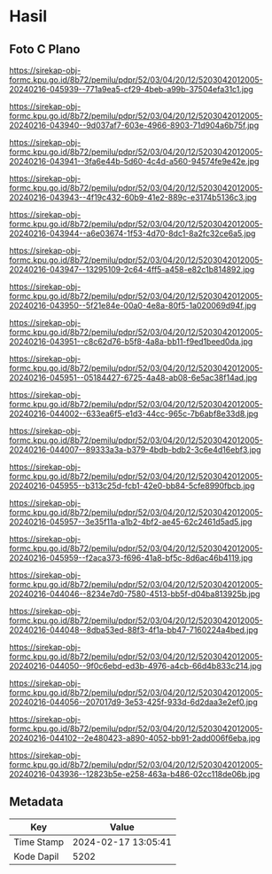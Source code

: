 # Hasil

## Foto C Plano

https://sirekap-obj-formc.kpu.go.id/8b72/pemilu/pdpr/52/03/04/20/12/5203042012005-20240216-045939--771a9ea5-cf29-4beb-a99b-37504efa31c1.jpg

https://sirekap-obj-formc.kpu.go.id/8b72/pemilu/pdpr/52/03/04/20/12/5203042012005-20240216-043940--9d037af7-603e-4966-8903-71d904a6b75f.jpg

https://sirekap-obj-formc.kpu.go.id/8b72/pemilu/pdpr/52/03/04/20/12/5203042012005-20240216-043941--3fa6e44b-5d60-4c4d-a560-94574fe9e42e.jpg

https://sirekap-obj-formc.kpu.go.id/8b72/pemilu/pdpr/52/03/04/20/12/5203042012005-20240216-043943--4f19c432-60b9-41e2-889c-e3174b5136c3.jpg

https://sirekap-obj-formc.kpu.go.id/8b72/pemilu/pdpr/52/03/04/20/12/5203042012005-20240216-043944--a6e03674-1f53-4d70-8dc1-8a2fc32ce6a5.jpg

https://sirekap-obj-formc.kpu.go.id/8b72/pemilu/pdpr/52/03/04/20/12/5203042012005-20240216-043947--13295109-2c64-4ff5-a458-e82c1b814892.jpg

https://sirekap-obj-formc.kpu.go.id/8b72/pemilu/pdpr/52/03/04/20/12/5203042012005-20240216-043950--5f21e84e-00a0-4e8a-80f5-1a020069d94f.jpg

https://sirekap-obj-formc.kpu.go.id/8b72/pemilu/pdpr/52/03/04/20/12/5203042012005-20240216-043951--c8c62d76-b5f8-4a8a-bb11-f9ed1beed0da.jpg

https://sirekap-obj-formc.kpu.go.id/8b72/pemilu/pdpr/52/03/04/20/12/5203042012005-20240216-045951--05184427-6725-4a48-ab08-6e5ac38f14ad.jpg

https://sirekap-obj-formc.kpu.go.id/8b72/pemilu/pdpr/52/03/04/20/12/5203042012005-20240216-044002--633ea6f5-e1d3-44cc-965c-7b6abf8e33d8.jpg

https://sirekap-obj-formc.kpu.go.id/8b72/pemilu/pdpr/52/03/04/20/12/5203042012005-20240216-044007--89333a3a-b379-4bdb-bdb2-3c6e4d16ebf3.jpg

https://sirekap-obj-formc.kpu.go.id/8b72/pemilu/pdpr/52/03/04/20/12/5203042012005-20240216-045955--b313c25d-fcb1-42e0-bb84-5cfe8990fbcb.jpg

https://sirekap-obj-formc.kpu.go.id/8b72/pemilu/pdpr/52/03/04/20/12/5203042012005-20240216-045957--3e35f11a-a1b2-4bf2-ae45-62c2461d5ad5.jpg

https://sirekap-obj-formc.kpu.go.id/8b72/pemilu/pdpr/52/03/04/20/12/5203042012005-20240216-045959--f2aca373-f696-41a8-bf5c-8d6ac46b4119.jpg

https://sirekap-obj-formc.kpu.go.id/8b72/pemilu/pdpr/52/03/04/20/12/5203042012005-20240216-044046--8234e7d0-7580-4513-bb5f-d04ba813925b.jpg

https://sirekap-obj-formc.kpu.go.id/8b72/pemilu/pdpr/52/03/04/20/12/5203042012005-20240216-044048--8dba53ed-88f3-4f1a-bb47-7160224a4bed.jpg

https://sirekap-obj-formc.kpu.go.id/8b72/pemilu/pdpr/52/03/04/20/12/5203042012005-20240216-044050--9f0c6ebd-ed3b-4976-a4cb-66d4b833c214.jpg

https://sirekap-obj-formc.kpu.go.id/8b72/pemilu/pdpr/52/03/04/20/12/5203042012005-20240216-044056--207017d9-3e53-425f-933d-6d2daa3e2ef0.jpg

https://sirekap-obj-formc.kpu.go.id/8b72/pemilu/pdpr/52/03/04/20/12/5203042012005-20240216-044102--2e480423-a890-4052-bb91-2add006f6eba.jpg

https://sirekap-obj-formc.kpu.go.id/8b72/pemilu/pdpr/52/03/04/20/12/5203042012005-20240216-043936--12823b5e-e258-463a-b486-02cc118de06b.jpg


## Metadata

| Key        | Value               |
| ---------- | ------------------- |
| Time Stamp | 2024-02-17 13:05:41 |
| Kode Dapil | 5202                |



